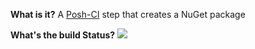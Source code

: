 **What is it?**
A [Posh-CI](https://github.com/Posh-CI/Posh-CI) step that creates a NuGet package

**What's the build Status?**
![](https://ci.appveyor.com/api/projects/status/78dvewyub2c3ih9c?svg=true)

